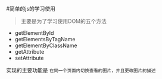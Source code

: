 #简单的js的学习使用
> 主要是为了学习使用DOM的五个方法
* getElementById
* getElementsByTagName
* getElementByClassName
* getAttribute
* setAttribute

实现的主要功能是 `在同一个页面内切换查看的图片，并且更改图片的描述`
